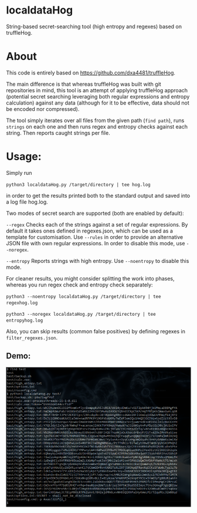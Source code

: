 # localdataHog
String-based secret-searching tool (high entropy and regexes) based on truffleHog.

# About

This code is entirely based on https://github.com/dxa4481/truffleHog. 

The main difference is that whereas truffleHog was built with git repositories in mind, this tool is an attempt of applying truffleHog approach (potential secret searching leveraging both regular expressions and entropy calculation) against any data (although for it to be effective, data should not be encoded nor compressed).

The tool simply iterates over all files from the given path (`find path`), runs `strings` on each one and then runs regex and entropy checks against each string. Then reports caught strings per file.

# Usage:
Simply run

`python3 localdataHog.py /target/directory | tee hog.log`

in order to get the results printed both to the standard output and saved into a log file hog.log.


Two modes of secret search are supported (both are enabled by default):

`--regex` 	Checks each of the strings against a set of regular expressions. By default it takes ones defined in regexes.json, which can be used as a template for customisation. Use `--rules` in order to provide an alternative JSON file with own regular expressions. In order to disable this mode, use `--noregex`.

`--entropy`	Reports strings with high entropy. Use `--noentropy` to disable this mode.
	
For cleaner results, you might consider splitting the work into phases, whereas you run regex check and entropy check separately:

`python3 --noentropy localdataHog.py /target/directory | tee regexhog.log`

`python3 --noregex localdataHog.py /target/directory | tee entropyhog.log`

Also, you can skip results (common false positives) by defining regexes in `filter_regexes.json`.

## Demo:
![Test](test.png?raw=true)
